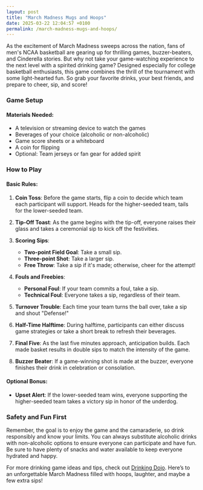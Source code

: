 ```yaml
---
layout: post
title: "March Madness Mugs and Hoops"
date: 2025-03-22 12:04:57 +0100
permalink: /march-madness-mugs-and-hoops/
---
```



As the excitement of March Madness sweeps across the nation, fans of men's NCAA basketball are gearing up for thrilling games, buzzer-beaters, and Cinderella stories. But why not take your game-watching experience to the next level with a spirited drinking game? Designed especially for college basketball enthusiasts, this game combines the thrill of the tournament with some light-hearted fun. So grab your favorite drinks, your best friends, and prepare to cheer, sip, and score!

### Game Setup

#### Materials Needed:
- A television or streaming device to watch the games
- Beverages of your choice (alcoholic or non-alcoholic)
- Game score sheets or a whiteboard
- A coin for flipping
- Optional: Team jerseys or fan gear for added spirit

### How to Play

#### Basic Rules:
1. **Coin Toss**: Before the game starts, flip a coin to decide which team each participant will support. Heads for the higher-seeded team, tails for the lower-seeded team.

2. **Tip-Off Toast**: As the game begins with the tip-off, everyone raises their glass and takes a ceremonial sip to kick off the festivities.

3. **Scoring Sips**:
   - **Two-point Field Goal**: Take a small sip.
   - **Three-point Shot**: Take a larger sip.
   - **Free Throw**: Take a sip if it's made; otherwise, cheer for the attempt!

4. **Fouls and Freebies**:
   - **Personal Foul**: If your team commits a foul, take a sip.
   - **Technical Foul**: Everyone takes a sip, regardless of their team.

5. **Turnover Trouble**: Each time your team turns the ball over, take a sip and shout "Defense!"

6. **Half-Time Halftime**: During halftime, participants can either discuss game strategies or take a short break to refresh their beverages.

7. **Final Five**: As the last five minutes approach, anticipation builds. Each made basket results in double sips to match the intensity of the game.

8. **Buzzer Beater**: If a game-winning shot is made at the buzzer, everyone finishes their drink in celebration or consolation.

#### Optional Bonus:
- **Upset Alert**: If the lower-seeded team wins, everyone supporting the higher-seeded team takes a victory sip in honor of the underdog.

### Safety and Fun First

Remember, the goal is to enjoy the game and the camaraderie, so drink responsibly and know your limits. You can always substitute alcoholic drinks with non-alcoholic options to ensure everyone can participate and have fun. Be sure to have plenty of snacks and water available to keep everyone hydrated and happy.

For more drinking game ideas and tips, check out [Drinking Dojo](https://drinkingdojo.com). Here’s to an unforgettable March Madness filled with hoops, laughter, and maybe a few extra sips!
